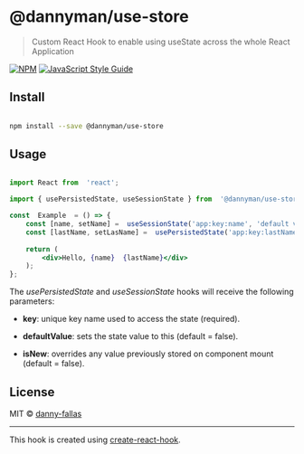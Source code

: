 # @dannyman/use-store

  

> Custom React Hook to enable using useState across the whole React Application

  

[![NPM](https://img.shields.io/npm/v/@dannyman/use-store.svg)](https://www.npmjs.com/package/@dannyman/use-store) [![JavaScript Style Guide](https://img.shields.io/badge/code_style-standard-brightgreen.svg)](https://standardjs.com)

  

## Install

  

```bash

npm install --save @dannyman/use-store

```

  

## Usage

  

```jsx

import React from  'react';

import { usePersistedState, useSessionState } from  '@dannyman/use-store';

const  Example  = () => {
	const [name, setName] =  useSessionState('app:key:name', 'default value', true);
	const [lastName, setLasName] =  usePersistedState('app:key:lastName', 'default value', true);
	
	return (
		<div>Hello, {name}  {lastName}</div>
	);
};

```

  

The *usePersistedState* and *useSessionState* hooks will receive the following parameters:

* **key**: unique key name used to access the state (required).

* **defaultValue**: sets the state value to this (default = false).

* **isNew**: overrides any value previously stored on component mount (default = false).

  

## License

  

MIT © [danny-fallas](https://github.com/danny-fallas)

  

---

  

This hook is created using [create-react-hook](https://github.com/hermanya/create-react-hook).
